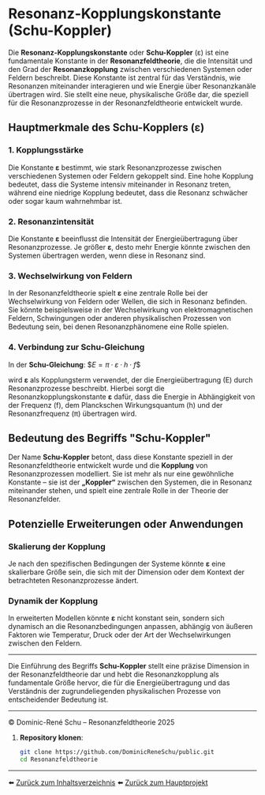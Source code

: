 # Resonanz-Kopplungskonstante (Schu-Koppler)

Die **Resonanz-Kopplungskonstante** oder **Schu-Koppler** (ε) ist eine fundamentale Konstante in der **Resonanzfeldtheorie**, die die Intensität und den Grad der **Resonanzkopplung** zwischen verschiedenen Systemen oder Feldern beschreibt. Diese Konstante ist zentral für das Verständnis, wie Resonanzen miteinander interagieren und wie Energie über Resonanzkanäle übertragen wird. Sie stellt eine neue, physikalische Größe dar, die speziell für die Resonanzprozesse in der Resonanzfeldtheorie entwickelt wurde.

## Hauptmerkmale des Schu-Kopplers (ε)

### 1. Kopplungsstärke
Die Konstante **ε** bestimmt, wie stark Resonanzprozesse zwischen verschiedenen Systemen oder Feldern gekoppelt sind. Eine hohe Kopplung bedeutet, dass die Systeme intensiv miteinander in Resonanz treten, während eine niedrige Kopplung bedeutet, dass die Resonanz schwächer oder sogar kaum wahrnehmbar ist.

### 2. Resonanzintensität
Die Konstante **ε** beeinflusst die Intensität der Energieübertragung über Resonanzprozesse. Je größer **ε**, desto mehr Energie könnte zwischen den Systemen übertragen werden, wenn diese in Resonanz sind.

### 3. Wechselwirkung von Feldern
In der Resonanzfeldtheorie spielt **ε** eine zentrale Rolle bei der Wechselwirkung von Feldern oder Wellen, die sich in Resonanz befinden. Sie könnte beispielsweise in der Wechselwirkung von elektromagnetischen Feldern, Schwingungen oder anderen physikalischen Prozessen von Bedeutung sein, bei denen Resonanzphänomene eine Rolle spielen.

### 4. Verbindung zur Schu-Gleichung
In der **Schu-Gleichung**:
$$E = π · ε · h · f\$$

wird **ε** als Kopplungsterm verwendet, der die Energieübertragung (E) durch Resonanzprozesse beschreibt. Hierbei sorgt die Resonanzkopplungskonstante **ε** dafür, dass die Energie in Abhängigkeit von der Frequenz (f), dem Planckschen Wirkungsquantum (h) und der Resonanzfrequenz (π) übertragen wird.

## Bedeutung des Begriffs "Schu-Koppler"
Der Name **Schu-Koppler** betont, dass diese Konstante speziell in der Resonanzfeldtheorie entwickelt wurde und die **Kopplung** von Resonanzprozessen modelliert. Sie ist mehr als nur eine gewöhnliche Konstante – sie ist der **„Koppler“** zwischen den Systemen, die in Resonanz miteinander stehen, und spielt eine zentrale Rolle in der Theorie der Resonanzfelder.

## Potenzielle Erweiterungen oder Anwendungen

### Skalierung der Kopplung
Je nach den spezifischen Bedingungen der Systeme könnte **ε** eine skalierbare Größe sein, die sich mit der Dimension oder dem Kontext der betrachteten Resonanzprozesse ändert.

### Dynamik der Kopplung
In erweiterten Modellen könnte **ε** nicht konstant sein, sondern sich dynamisch an die Resonanzbedingungen anpassen, abhängig von äußeren Faktoren wie Temperatur, Druck oder der Art der Wechselwirkungen zwischen den Feldern.

---

Die Einführung des Begriffs **Schu-Koppler** stellt eine präzise Dimension in der Resonanzfeldtheorie dar und hebt die Resonanzkopplung als fundamentale Größe hervor, die für die Energieübertragung und das Verständnis der zugrundeliegenden physikalischen Prozesse von entscheidender Bedeutung ist.

---

© Dominic-René Schu – Resonanzfeldtheorie 2025

1. **Repository klonen**:  
   ```bash
   git clone https://github.com/DominicReneSchu/public.git
   cd Resonanzfeldtheorie
   ```
---


⬅️ [Zurück zum Inhaltsverzeichnis](README.md)
⬅️ [Zurück zum Hauptprojekt](../README.md)